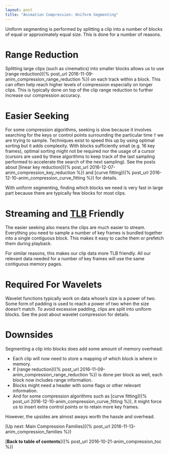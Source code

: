 ```yaml
---
layout: post
title: "Animation Compression: Uniform Segmenting"
---
```

Uniform segmenting is performed by splitting a clip into a number of blocks of equal or approximately equal size. This is done for a number of reasons.

# Range Reduction

Splitting large clips (such as cinematics) into smaller blocks allows us to use [range reduction]({% post_url 2016-11-09-anim_compression_range_reduction %}) on each track within a block. This can often help reach higher levels of compression especially on longer clips. This is typically done on top of the clip range reduction to further increase our compression accuracy.

# Easier Seeking

For some compression algorithms, seeking is slow because it involves searching for the keys or control points surrounding the particular time `T` we are trying to sample. Techniques exist to speed this up by using optimal sorting but it adds complexity. With blocks sufficiently small (e.g. 16 key frames), optimal sorting might not be required nor the usage of a cursor (cursors are used by these algorithms to keep track of the last sampling performed to accelerate the search of the next sampling). See the posts about [linear key reduction]({% post_url 2016-12-07-anim_compression_key_reduction %}) and [curve fitting]({% post_url 2016-12-10-anim_compression_curve_fitting %}) for details.

With uniform segmenting, finding which blocks we need is very fast in large part because there are typically few blocks for most clips.

# Streaming and [TLB](https://en.wikipedia.org/wiki/Translation_lookaside_buffer) Friendly

The easier seeking also means the clips are much easier to stream. Everything you need to sample a number of key frames is bundled together into a single contiguous block. This makes it easy to cache them or prefetch them during playback.

For similar reasons, this makes our clip data more TLB friendly. All our relevant data needed for a number of key frames will use the same contiguous memory pages.

# Required For Wavelets

Wavelet functions typically work on data whose’s size is a power of two. Some form of padding is used to reach a power of two when the size doesn’t match. To avoid excessive padding, clips are split into uniform blocks. See the post about wavelet compression for details.

# Downsides

Segmenting a clip into blocks does add some amount of memory overhead:

* Each clip will now need to store a mapping of which block is where in memory.
* If [range reduction]({% post_url 2016-11-09-anim_compression_range_reduction %}) is done per block as well, each block now includes range information.
* Blocks might need a header with some flags or other relevant information.
* And for some compression algorithms such as [curve fitting]({% post_url 2016-12-10-anim_compression_curve_fitting %}), it might force us to insert extra control points or to retain more key frames.

However, the upsides are almost aways worth the hassle and overhead.

[Up next: Main Compression Families]({% post_url 2016-11-13-anim_compression_families %})

[**Back to table of contents**]({% post_url 2016-10-21-anim_compression_toc %})

